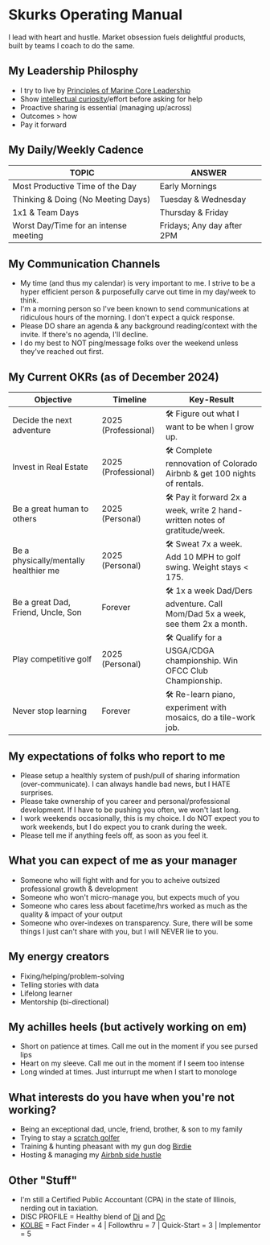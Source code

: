 # Skurks Operating Manual
I lead with heart and hustle. Market obsession fuels delightful products, built by teams I coach to do the same.

## My Leadership Philosphy
* I try to live by [Principles of Marine Core Leadership](https://www.usmcu.edu/Portals/218/Fidelity-%20Leadership%20Principles.pdf)
* Show [intellectual curiosity](https://www.forbes.com/sites/tomaspremuzic/2017/03/06/what-happens-when-leaders-lack-curiosity/#3cd906236b74)/effort before asking for help 
* Proactive sharing is essential (managing up/across)
* Outcomes > how
* Pay it forward

## My Daily/Weekly Cadence
TOPIC | ANSWER
----- | -----
Most Productive Time of the Day | Early Mornings
Thinking & Doing (No Meeting Days) | Tuesday & Wednesday
1x1 & Team Days | Thursday & Friday
Worst Day/Time for an intense meeting | Fridays; Any day after 2PM

## My Communication Channels
* My time (and thus my calendar) is very important to me. I strive to be a hyper efficient person & purposefully carve out time in my day/week to think. 
* I'm a morning person so I've been known to send communications at ridiculous hours of the morning. I don't expect a quick response.
* Please DO share an agenda & any background reading/context with the invite. If there's no agenda, I'll decline.
* I do my best to NOT ping/message folks over the weekend unless they've reached out first.

## My Current OKRs (as of December 2024)

Objective | Timeline | Key-Result
----- | ----- | -----
Decide the next adventure | 2025 (Professional) | :hammer_and_wrench: Figure out what I want to be when I grow up.
Invest in Real Estate | 2025 (Professional) | :hammer_and_wrench: Complete rennovation of Colorado Airbnb & get 100 nights of rentals.
Be a great human to others | 2025 (Personal) | :hammer_and_wrench: Pay it forward 2x a week, write 2 hand-written notes of gratitude/week.
Be a physically/mentally healthier me | 2025 (Personal) | :hammer_and_wrench: Sweat 7x a week. Add 10 MPH to golf swing. Weight stays < 175.
Be a great Dad, Friend, Uncle, Son | Forever | :hammer_and_wrench: 1x a week Dad/Ders adventure. Call Mom/Dad 5x a week, see them 2x a month.
Play competitive golf | 2025 (Personal) | :hammer_and_wrench:  Qualify for a USGA/CDGA championship. Win OFCC Club Championship.
Never stop learning | Forever | :hammer_and_wrench: Re-learn piano, experiment with mosaics, do a tile-work job.

## My expectations of folks who report to me
* Please setup a healthly system of push/pull of sharing information (over-communicate). I can always handle bad news, but I HATE surprises.
* Please take ownership of you career and personal/professional development. If I have to be pushing you often, we won't last long.
* I work weekends occasionally, this is my choice. I do NOT expect you to work weekends, but I do expect you to crank during the week.
* Please tell me if anything feels off, as soon as you feel it.

## What you can expect of me as your manager
* Someone who will fight with and for you to acheive outsized professional growth & development
* Someone who won't micro-manage you, but expects much of you
* Someone who cares less about facetime/hrs worked as much as the quality & impact of your output
* Someone who over-indexes on transparency. Sure, there will be some things I just can't share with you, but I will NEVER lie to you. 

## My energy creators
* Fixing/helping/problem-solving
* Telling stories with data
* Lifelong learner 
* Mentorship (bi-directional)

## My achilles heels (but actively working on em)
* Short on patience at times. Call me out in the moment if you see pursed lips
* Heart on my sleeve. Call me out in the moment if I seem too intense
* Long winded at times. Just inturrupt me when I start to monologe 

## What interests do you have when you're not working?
* Being an exceptional dad, uncle, friend, brother, & son to my family
* Trying to stay a [scratch golfer](https://wsga.bluegolf.com/bluegolf/wsga1/handicap/f0dc4b19206c4eb69a78e1ca09c77d3b/index.htm)
* Training & hunting pheasant with my gun dog [Birdie](https://www.instagram.com/birdielegriff/)
* Hosting & managing my [Airbnb side hustle](https://www.airbnb.com/rooms/6229085)

## Other "Stuff"
* I'm still a Certified Public Accountant (CPA) in the state of Illinois, nerding out in taxiation.
* DISC PROFILE = Healthy blend of [Di](https://www.crystalknows.com/disc/di-id-personality-type) and [Dc](https://www.crystalknows.com/disc/dc-personality-type)
* [KOLBE](http://paulkortman.com/2013/11/19/laymens-guide-kolbe-score/) = Fact Finder = 4  | Followthru = 7  | Quick-Start = 3 | Implementor = 5
